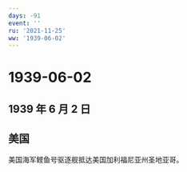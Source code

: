 ```yaml
---
days: -91
event: ''
ru: '2021-11-25'
ww: '1939-06-02'
---
```


# 1939-06-02

## 1939 年 6 月 2 日

## 美国

美国海军鲣鱼号驱逐舰抵达美国加利福尼亚州圣地亚哥。
